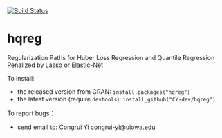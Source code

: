 [![Build Status](https://travis-ci.org/CY-dev/hqreg.svg?branch=master)](https://travis-ci.org/CY-dev/hqreg)

# hqreg
Regularization Paths for Huber Loss Regression and Quantile Regression Penalized by Lasso or Elastic-Net

To install:

* the released version from CRAN: `install.packages("hqreg")`
* the latest version (require `devtools`): `install_github("CY-dev/hqreg")`

To report bugs：
* send email to: Congrui Yi <congrui-yi@uiowa.edu>
